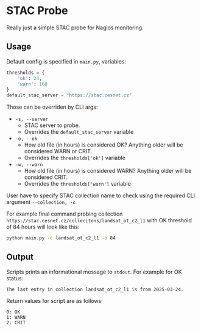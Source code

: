 # STAC Probe
Really just a simple STAC probe for Nagios monitoring.

## Usage
Default config is specified in `main.py`, variables:

```python
thresholds = {
    'ok': 24,
    'warn': 168
}
default_stac_server = "https://stac.cesnet.cz"
```

Those can be overriden by CLI args:

- `-s, --server` 
  - STAC server to probe.
  - Overrides the `default_stac_server` variable
- `-o, --ok`
  - How old file (in hours) is considered OK? Anything older will be considered WARN or CRIT.
  - Overrides the `thresholds['ok']` variable
- `-w, --warn`
  - How old file (in hours) is considered WARN? Anything older will be considered CRIT.
  - Overrides the `thresholds['warn']` variable

User have to specify STAC collection name to check using the required CLI argument `--collection, -c`

For example final command probing collection `https://stac.cesnet.cz/collecitons/landsat_ot_c2_l1` 
with OK threshold of 84 hours will look like this:

```bash
python main.py -c landsat_ot_c2_l1 -o 84
```

## Output

Scripts prints an informational message to `stdout`. For example for OK status:

```text
The last entry in collection landsat_ot_c2_l1 is from 2025-03-24.
```

Return values for script are as follows:

```text
0: OK
1: WARN
2: CRIT
```
